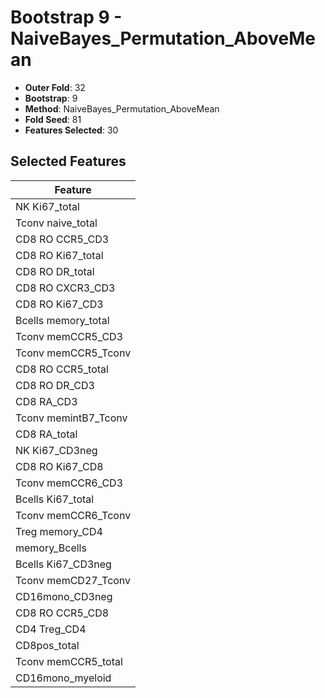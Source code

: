 # Bootstrap 9 - NaiveBayes_Permutation_AboveMean

- **Outer Fold**: 32
- **Bootstrap**: 9
- **Method**: NaiveBayes_Permutation_AboveMean
- **Fold Seed**: 81
- **Features Selected**: 30

## Selected Features

| Feature |
|---------|
| NK Ki67_total |
| Tconv naive_total |
| CD8 RO CCR5_CD3 |
| CD8 RO Ki67_total |
| CD8 RO DR_total |
| CD8 RO CXCR3_CD3 |
| CD8  RO Ki67_CD3 |
| Bcells memory_total |
| Tconv memCCR5_CD3 |
| Tconv memCCR5_Tconv |
| CD8 RO CCR5_total |
| CD8 RO DR_CD3 |
| CD8 RA_CD3 |
| Tconv memintB7_Tconv |
| CD8 RA_total |
| NK Ki67_CD3neg |
| CD8 RO Ki67_CD8 |
| Tconv memCCR6_CD3 |
| Bcells Ki67_total |
| Tconv memCCR6_Tconv |
| Treg memory_CD4 |
| memory_Bcells |
| Bcells Ki67_CD3neg |
| Tconv memCD27_Tconv |
| CD16mono_CD3neg |
| CD8 RO CCR5_CD8 |
| CD4 Treg_CD4 |
| CD8pos_total |
| Tconv memCCR5_total |
| CD16mono_myeloid |
